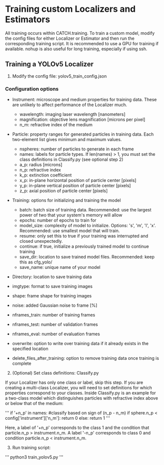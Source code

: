 # Training custom Localizers and Estimators

All training occurs within CATCH.training. To train a custom model, modify the config files for either Localizer or Estimator and then run the corresponding training script. It is recommended to use a GPU for training if available. nohup is also useful for long training, especially if using ssh.

## Training a YOLOv5 Localizer

1. Modify the config file: yolov5_train_config.json

### Configuration options

* Instrument: microscope and medium properties for training data. These are unlikely to affect performance of the Localizer much.
  - wavelength: imaging laser wavelength [nanometers]
  - magnification: objective lens magnification [microns per pixel]
  - n_m: refractive index of the medium

* Particle: property ranges for generated particles in training data. Each two-element list gives minimum and maximum values.
  - nspheres: number of particles to generate in each frame
  - names: labels for particle types. If len(names) > 1, you must set the class definitions in Classify.py (see optional step 2)
  - a_p: radius [microns]
  - n_p: refractive index
  - k_p: extinction coefficient
  - x_p: in-plane horizontal position of particle center [pixels]
  - y_p: in-plane vertical position of particle center [pixels]
  - z_p: axial position of particle center [pixels]

* Training: options for initializing and training the model
  - batch: batch size of training data. Recommended: use the largest power of two that your system's memory will allow
  - epochs: number of epochs to train for
  - model_size: complexity of model to initialize. Options: 's', 'm', 'l', 'x'. Recommended: use smallest model that will train.
  - resume: only set this to true if your training was interrupted and closed unexpectedly.
  - continue: if true, initialize a previously trained model to continue training
  - save_dir: location to save trained model files. Recommended: keep this as cfg_yolo/
  - save_name: unique name of your model

* Directory: location to save training data
* imgtype: format to save training images
* shape: frame shape for training images
* noise: added Gaussian noise to frame [%]
* nframes_train: number of training frames
* nframes_test: number of validation frames
* nframes_eval: number of evaluation frames
* overwrite: option to write over training data if it already exists in the specified location
* delete_files_after_training: option to remove training data once training is complete


2. (Optional) Set class definitions: Classify.py

If your Localizer has only one class or label, skip this step.
If you are creating a multi-class Localizer, you will need to set definitions for which properties correspond to your classes.
Inside Classify.py is an example for a two-class model which distinguishes particles with refractive index above or below that of the medium:

'''
if '+n_p' in names:
        #classify based on sign of (n_p - n_m)
        if sphere.n_p < config['instrument']['n_m']:
            return 0
        else:
            return 1
'''

Here, a label of '+n_p' corresponds to the class 1 and the condition that particle.n_p > instrument.n_m. A label '-n_p' corresponds to class 0 and condition particle.n_p < instrument.n_m.

3. Run training script:

'''
python3 train_yolov5.py
'''
